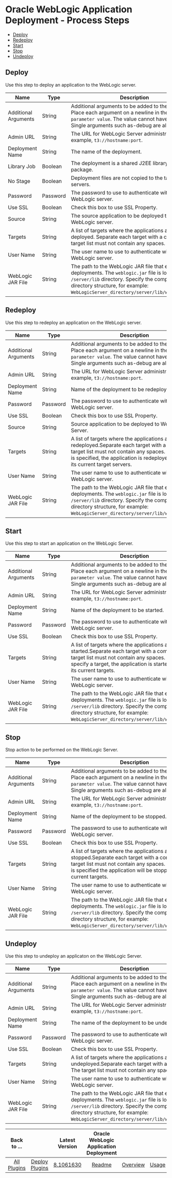 
# Oracle WebLogic Application Deployment - Process Steps

* [Deploy](#deploy)
* [Redeploy](#redeploy)
* [Start](#start)
* [Stop](#stop)
* [Undeploy](#undeploy)


## Deploy

Use this step to deploy an application to the WebLogic server.


| Name | Type | Description                                                                                                          | Required |
| ---- | ---- | -------------------------------------------------------------------------------------------------------------------- | -------- |
| Additional Arguments | String | Additional arguments to be added to the command. Place each argument on a newline in the format: `-parameter value`. The value cannot have a space. Single arguments such as-debug are allowed. | No |
| Admin URL | String | The URL for WebLogic Server administrator. For example, `t3://hostname:port`. | Yes |
| Deployment Name | String | The name of the deployment. | No |
| Library Job | Boolean | The deployment is a shared J2EE library or optional package. | No |
| No Stage | Boolean | Deployment files are not copied to the target servers. | No |
| Password | Password | The password to use to authenticate with the WebLogic server. | Yes |
| Use SSL | Boolean | Check this box to use SSL Property. | No |
| Source | String | The source application to be deployed to the WebLogic server. | Yes |
| Targets | String | A list of targets where the applications are to be deployed. Separate each target with a comma. The target list must not contain any spaces. | No |
| User Name | String | The user name to use to authenticate with the WebLogic server. | Yes |
| WebLogic JAR File | String | The path to the WebLogic JAR file that executes deployments. The `weblogic.jar` file is located in the `/server/lib` directory. Specify the complete directory structure, for example: `WebLogicServer_directory/server/lib/weblogic.jar`. | Yes |

## Redeploy

Use this step to redeploy an application on the WebLogic server.


| Name | Type | Description                                                                                                          | Required |
| ---- | ---- | -------------------------------------------------------------------------------------------------------------------- | -------- |
| Additional Arguments | String | Additional arguments to be added to the command. Place each argument on a newline in the format: `-parameter value`. The value cannot have a space. Single arguments such as-debug are allowed. | No |
| Admin URL | String | The URL for WebLogic Server administrator. For example, `t3://hostname:port`. | Yes |
| Deployment Name | String | Name of the deployment to be redeployed. | Yes |
| Password | Password | The password to use to authenticate with the WebLogic server. | Yes |
| Use SSL | Boolean | Check this box to use SSL Property. | No |
| Source | String | Source application to be deployed to WebLogic Server. | Yes |
| Targets | String | A list of targets where the applications are to be redeployed.Separate each target with a comma. The target list must not contain any spaces. If no target is specified, the application is redeployed on all of its current target servers. | No |
| User Name | String | The user name to use to authenticate with the WebLogic server. | Yes |
| WebLogic JAR File | String | The path to the WebLogic JAR file that executes deployments. The `weblogic.jar` file is located in the `/server/lib` directory. Specify the complete directory structure, for example: `WebLogicServer_directory/server/lib/weblogic.jar`. | Yes |

## Start

Use this step to start an application on the WebLogic Server.


| Name | Type | Description                                                                                                          | Required |
| ---- | ---- | -------------------------------------------------------------------------------------------------------------------- | -------- |
| Additional Arguments | String | Additional arguments to be added to the command. Place each argument on a newline in the format: `-parameter value`. The value cannot have a space. Single arguments such as-debug are allowed. | No |
| Admin URL | String | The URL for WebLogic Server administrator. For example, `t3://hostname:port`. | Yes |
| Deployment Name | String | Name of the deployment to be started. | Yes |
| Password | Password | The password to use to authenticate with the WebLogic server. | Yes |
| Use SSL | Boolean | Check this box to use SSL Property. | No |
| Targets | String | A list of targets where the applications are to be started.Separate each target with a comma. The target list must not contain any spaces. If you do not specify a target, the application is started on all of its current targets. | No |
| User Name | String | The user name to use to authenticate with the WebLogic server. | Yes |
| WebLogic JAR File | String | The path to the WebLogic JAR file that executes deployments. The `weblogic.jar` file is located in the `/server/lib` directory. Specify the complete directory structure, for example: `WebLogicServer_directory/server/lib/weblogic.jar`. | Yes |

## Stop

Stop action to be performed on the WebLogic Server.


| Name | Type | Description                                                                                                          | Required |
| ---- | ---- | -------------------------------------------------------------------------------------------------------------------- | -------- |
| Additional Arguments | String | Additional arguments to be added to the command. Place each argument on a newline in the format: `-parameter value`. The value cannot have a space. Single arguments such as-debug are allowed. | No |
| Admin URL | String | The URL for WebLogic Server administrator. For example, `t3://hostname:port`. | Yes |
| Deployment Name | String | Name of the deployment to be stopped. | Yes |
| Password | Password | The password to use to authenticate with the WebLogic server. | Yes |
| Use SSL | Boolean | Check this box to use SSL Property. | No |
| Targets | String | A list of targets where the applications are to be stopped.Separate each target with a comma. The target list must not contain any spaces. If no target is specified the application will be stopped on all its current targets. | No |
| User Name | String | The user name to use to authenticate with the WebLogic server. | Yes |
| WebLogic JAR File | String | The path to the WebLogic JAR file that executes deployments. The `weblogic.jar` file is located in the `/server/lib` directory. Specify the complete directory structure, for example: `WebLogicServer_directory/server/lib/weblogic.jar`. | Yes |

## Undeploy

Use this step to undeploy an applicaton on the WebLogic Server.


| Name | Type | Description                                                                                                          | Required |
| ---- | ---- | -------------------------------------------------------------------------------------------------------------------- | -------- |
| Additional Arguments | String | Additional arguments to be added to the command. Place each argument on a newline in the format: `-parameter value`. The value cannot have a space. Single arguments such as-debug are allowed. | No |
| Admin URL | String | The URL for WebLogic Server administrator. For example, `t3://hostname:port`. | Yes |
| Deployment Name | String | The name of the deployment to be undeployed. | Yes |
| Password | Password | The password to use to authenticate with the WebLogic server. | Yes |
| Use SSL | Boolean | Check this box to use SSL Property. | No |
| Targets | String | A list of targets where the applications are to be undeployed.Separate each target with a comma. The target list must not contain any spaces. | No |
| User Name | String | The user name to use to authenticate with the WebLogic server. | Yes |
| WebLogic JAR File | String | The path to the WebLogic JAR file that executes deployments. The `weblogic.jar` file is located in the `/server/lib` directory. Specify the complete directory structure, for example: `WebLogicServer_directory/server/lib/weblogic.jar`. | Yes |



|Back to ...||Latest Version|Oracle WebLogic Application Deployment ||||
| :---: | :---: | :---: | :---: | :---: | :---: | :---: |
|[All Plugins](../../index.md)|[Deploy Plugins](../README.md)|[8.1061630](https://raw.githubusercontent.com/UrbanCode/IBM-UCD-PLUGINS/main/files/plugin-air-WebLogic-Application-Deployment/plugin-air-WebLogic-Application-Deployment-8.1061630.zip)|[Readme](README.md)|[Overview](overview.md)|[Usage](usage.md)|[Downloads](downloads.md)|

